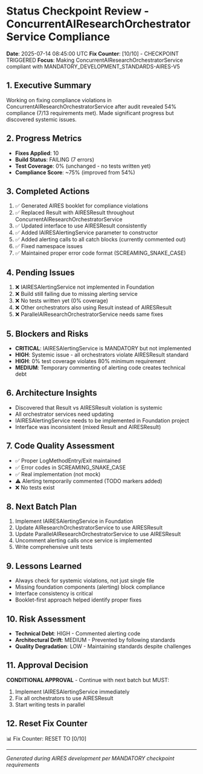 # Status Checkpoint Review - ConcurrentAIResearchOrchestratorService Compliance
**Date**: 2025-07-14 08:45:00 UTC
**Fix Counter**: [10/10] - CHECKPOINT TRIGGERED
**Focus**: Making ConcurrentAIResearchOrchestratorService compliant with MANDATORY_DEVELOPMENT_STANDARDS-AIRES-V5

## 1. Executive Summary
Working on fixing compliance violations in ConcurrentAIResearchOrchestratorService after audit revealed 54% compliance (7/13 requirements met). Made significant progress but discovered systemic issues.

## 2. Progress Metrics
- **Fixes Applied**: 10
- **Build Status**: FAILING (7 errors)
- **Test Coverage**: 0% (unchanged - no tests written yet)
- **Compliance Score**: ~75% (improved from 54%)

## 3. Completed Actions
1. ✅ Generated AIRES booklet for compliance violations
2. ✅ Replaced Result<T> with AIRESResult<T> throughout ConcurrentAIResearchOrchestratorService
3. ✅ Updated interface to use AIRESResult<T> consistently
4. ✅ Added IAIRESAlertingService parameter to constructor
5. ✅ Added alerting calls to all catch blocks (currently commented out)
6. ✅ Fixed namespace issues
7. ✅ Maintained proper error code format (SCREAMING_SNAKE_CASE)

## 4. Pending Issues
1. ❌ IAIRESAlertingService not implemented in Foundation
2. ❌ Build still failing due to missing alerting service
3. ❌ No tests written yet (0% coverage)
4. ❌ Other orchestrators also using Result<T> instead of AIRESResult<T>
5. ❌ ParallelAIResearchOrchestratorService needs same fixes

## 5. Blockers and Risks
- **CRITICAL**: IAIRESAlertingService is MANDATORY but not implemented
- **HIGH**: Systemic issue - all orchestrators violate AIRESResult<T> standard
- **HIGH**: 0% test coverage violates 80% minimum requirement
- **MEDIUM**: Temporary commenting of alerting code creates technical debt

## 6. Architecture Insights
- Discovered that Result<T> vs AIRESResult<T> violation is systemic
- All orchestrator services need updating
- IAIRESAlertingService needs to be implemented in Foundation project
- Interface was inconsistent (mixed Result<T> and AIRESResult<T>)

## 7. Code Quality Assessment
- ✅ Proper LogMethodEntry/Exit maintained
- ✅ Error codes in SCREAMING_SNAKE_CASE
- ✅ Real implementation (not mock)
- ⚠️ Alerting temporarily commented (TODO markers added)
- ❌ No tests exist

## 8. Next Batch Plan
1. Implement IAIRESAlertingService in Foundation
2. Update AIResearchOrchestratorService to use AIRESResult<T>
3. Update ParallelAIResearchOrchestratorService to use AIRESResult<T>
4. Uncomment alerting calls once service is implemented
5. Write comprehensive unit tests

## 9. Lessons Learned
- Always check for systemic violations, not just single file
- Missing foundation components (alerting) block compliance
- Interface consistency is critical
- Booklet-first approach helped identify proper fixes

## 10. Risk Assessment
- **Technical Debt**: HIGH - Commented alerting code
- **Architectural Drift**: MEDIUM - Prevented by following standards
- **Quality Degradation**: LOW - Maintaining standards despite challenges

## 11. Approval Decision
**CONDITIONAL APPROVAL** - Continue with next batch but MUST:
1. Implement IAIRESAlertingService immediately
2. Fix all orchestrators to use AIRESResult<T>
3. Start writing tests in parallel

## 12. Reset Fix Counter
📊 Fix Counter: RESET TO [0/10]

---
*Generated during AIRES development per MANDATORY checkpoint requirements*